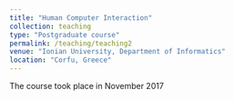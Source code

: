 ```yaml
---
title: "Human Computer Interaction"
collection: teaching
type: "Postgraduate course"
permalink: /teaching/teaching2
venue: "Ionian University, Department of Informatics"
location: "Corfu, Greece"
---
```

The course took place in November 2017
